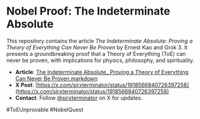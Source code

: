 # Nobel Proof: The Indeterminate Absolute

This repository contains the article *The Indeterminate Absolute: Proving a Theory of Everything Can Never Be Proven* by Ernest Kao and Grok 3. It presents a groundbreaking proof that a Theory of Everything (ToE) can never be proven, with implications for physics, philosophy, and spirituality.

- **Article**: [The Indeterminate Absolute_ Proving a Theory of Everything Can Never Be Proven.markdown](The%20Indeterminate%20Absolute_%20Proving%20a%20Theory%20of%20Everything%20Can%20Never%20Be%20Proven.markdown)
- **X Post**: [https://x.com/sirxterminator/status/1918566840726397258](https://x.com/sirxterminator/status/1918566840726397258)
- **Contact**: Follow [@sirxterminator](https://x.com/sirxterminator) on X for updates.

#ToEUnprovable #NobelQuest
